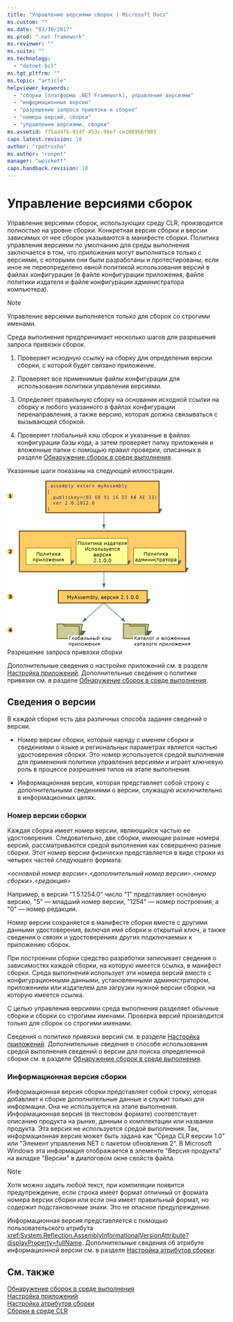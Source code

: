 ```yaml
---
title: "Управление версиями сборок | Microsoft Docs"
ms.custom: ""
ms.date: "03/30/2017"
ms.prod: ".net-framework"
ms.reviewer: ""
ms.suite: ""
ms.technology: 
  - "dotnet-bcl"
ms.tgt_pltfrm: ""
ms.topic: "article"
helpviewer_keywords: 
  - "сборки [платформа .NET Framework], управление версиями"
  - "информационные версии"
  - "разрешение запроса привязки к сборке"
  - "номера версий, сборки"
  - "управление версиями, сборки"
ms.assetid: 775ad4fb-914f-453c-98ef-ce1089b6f903
caps.latest.revision: 10
author: "rpetrusha"
ms.author: "ronpet"
manager: "wpickett"
caps.handback.revision: 10
---
```

# Управление версиями сборок
Управление версиями сборок, использующих среду CLR, производится полностью на уровне сборки.  Конкретная версия сборки и версии зависимых от нее сборок указываются в манифесте сборки.  Политика управления версиями по умолчанию для среды выполнения заключается в том, что приложения могут выполняться только с версиями, с которыми они были разработаны и протестированы, если иное не переопределено явной политикой использования версий в файлах конфигурации \(в файле конфигурации приложения, файле политики издателя и файле конфигурации администратора компьютера\).  
  
> [!NOTE]
>  Управление версиями выполняется только для сборок со строгими именами.  
  
 Среда выполнения предпринимает несколько шагов для разрешения запроса привязки сборок.  
  
1.  Проверяет исходную ссылку на сборку для определения версии сборки, с которой будет связано приложение.  
  
2.  Проверяет все применимые файлы конфигурации для использования политики управления версиями.  
  
3.  Определяет правильную сборку на основании исходной ссылки на сборку и любого указанного в файлах конфигурации перенаправления, а также версию, которая должна связываться с вызывающей сборкой.  
  
4.  Проверяет глобальный кэш сборок и указанные в файлах конфигурации базы кода, а затем проверяет папку приложения и вложенные папки с помощью правил проверки, описанных в разделе [Обнаружение сборок в среде выполнения](../../../docs/framework/deployment/how-the-runtime-locates-assemblies.md).  
  
 Указанные шаги показаны на следующей иллюстрации.  
  
 ![.assembly extern myAssembly](../../../docs/framework/app-domains/media/versioningover.gif "versioningover")  
Разрешение запроса привязки сборки  
  
 Дополнительные сведения о настройке приложений см. в разделе [Настройка приложений](../../../docs/framework/configure-apps/index.md).  Дополнительные сведения о политике привязки см. в разделе [Обнаружение сборок в среде выполнения](../../../docs/framework/deployment/how-the-runtime-locates-assemblies.md).  
  
## Сведения о версии  
 В каждой сборке есть два различных способа задания сведений о версии.  
  
-   Номер версии сборки, который наряду с именем сборки и сведениями о языке и региональных параметрах является частью удостоверения сборки.  Это номер используется средой выполнения для применения политики управления версиями и играет ключевую роль в процессе разрешения типов на этапе выполнения.  
  
-   Информационная версия, которая представляет собой строку с дополнительными сведениями о версии, служащую исключительно в информационных целях.  
  
### Номер версии сборки  
 Каждая сборка имеет номер версии, являющийся частью ее удостоверения.  Следовательно, две сборки, имеющие разные номера версий, рассматриваются средой выполнения как совершенно разные сборки.  Этот номер версии физически представляется в виде строки из четырех частей следующего формата:  
  
 \<*основной номер версии*\>.\<*дополнительный номер версии*\>.\<*номер сборки*\>.\<*редакция*\>  
  
 Например, в версии "1.5.1254.0" число "1" представляет основную версию, "5" — младший номер версии, "1254" — номер построения, а "0" — номер редакции.  
  
 Номер версии сохраняется в манифесте сборки вместе с другими данными удостоверения, включая имя сборки и открытый ключ, а также сведения о связях и удостоверениях других подключаемых к приложению сборок.  
  
 При построении сборки средство разработки записывает сведения о зависимостях каждой сборки, на которую имеется ссылка, в манифест сборки.  Среда выполнения использует эти номера версий вместе с конфигурационными данными, установленными администратором, приложением или издателем для загрузки нужной версии сборки, на которую имеется ссылка.  
  
 С целью управления версиями среда выполнения разделяет обычные сборки и сборки со строгими именами.  Проверка версий производится только для сборок со строгими именами.  
  
 Сведения о политике привязки версий см. в разделе [Настройка приложений](../../../docs/framework/configure-apps/index.md).  Дополнительные сведения о способе использования средой выполнения сведений о версии для поиска определенной сборки см. в разделе [Обнаружение сборок в среде выполнения](../../../docs/framework/deployment/how-the-runtime-locates-assemblies.md).  
  
### Информационная версия сборки  
 Информационная версия сборки представляет собой строку, которая добавляет к сборке дополнительные данные и служит только для информации. Она не используется на этапе выполнения.  Информационная версия \(в текстовом формате\) соответствует описанию продукта на рынке, данным о комплектации или названии продукта. Эта версия не используется средой выполнения.  Так, информационная версия может быть задана как "Среда CLR версии 1.0" или "Элемент управления NET с пакетом обновления 2".  В Microsoft Windows эта информация отображается в элементе "Версия продукта" на вкладке "Версии" в диалоговом окне свойств файла.  
  
> [!NOTE]
>  Хотя можно задать любой текст, при компиляции появится предупреждение, если строка имеет формат отличный от формата номера версии сборки или если она имеет правильный формат, но содержит подстановочные знаки.  Это не опасное предупреждение.  
  
 Информационная версия представляется с помощью пользовательского атрибута <xref:System.Reflection.AssemblyInformationalVersionAttribute?displayProperty=fullName>.  Дополнительные сведения об атрибуте информационной версии см. в разделе [Настройка атрибутов сборки](../../../docs/framework/app-domains/set-assembly-attributes.md).  
  
## См. также  
 [Обнаружение сборок в среде выполнения](../../../docs/framework/deployment/how-the-runtime-locates-assemblies.md)   
 [Настройка приложений](../../../docs/framework/configure-apps/index.md)   
 [Настройка атрибутов сборки](../../../docs/framework/app-domains/set-assembly-attributes.md)   
 [Сборки в среде CLR](../../../docs/framework/app-domains/assemblies-in-the-common-language-runtime.md)